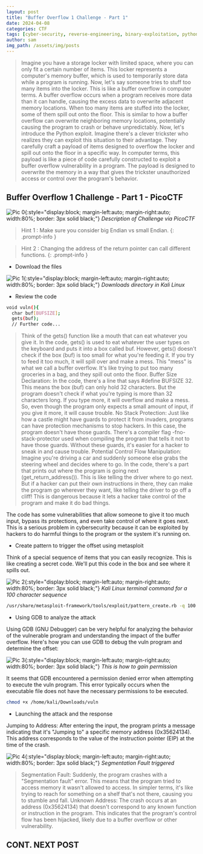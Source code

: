 ```yaml
---
layout: post
title: "Buffer Overflow 1 Challenge - Part 1"
date: 2024-04-08
categories: CTF
tags: [cyber-security, reverse-engineering, binary-exploitation, python]
author: sam
img_path: /assets/img/posts
---
```


> Imagine you have a storage locker with limited space, where you can only fit a certain number of items. This locker represents a computer's memory buffer, which is used to temporarily store data while a program is running.
> Now, let's say someone tries to stuff too many items into the locker. This is like a buffer overflow in computer terms. A buffer overflow occurs when a program receives more data than it can handle, causing the excess data to overwrite adjacent memory locations.
> When too many items are stuffed into the locker, some of them spill out onto the floor. This is similar to how a buffer overflow can overwrite neighboring memory locations, potentially causing the program to crash or behave unpredictably.
> Now, let's introduce the Python exploit. Imagine there's a clever trickster who realizes they can exploit this situation to their advantage. They carefully craft a payload of items designed to overflow the locker and spill out onto the floor in a specific way.
> In computer terms, this payload is like a piece of code carefully constructed to exploit a buffer overflow vulnerability in a program. The payload is designed to overwrite the memory in a way that gives the trickster unauthorized access or control over the program's behavior.


## Buffer Overflow 1 Challenge - Part 1 - PicoCTF 

![Pic 0](buffdesc.webp){:style="display:block; margin-left:auto; margin-right:auto; width:80%; border: 3px solid black;"}
_Description of Challenge via PicoCTF_


> Hint 1 : Make sure you consider big Endian vs small Endian.
{: .prompt-info }

> Hint 2 : Changing the address of the return pointer can call different functions.
{: .prompt-info }

- Download the files 

![Pic 1](buffer1.webp){:style="display:block; margin-left:auto; margin-right:auto; width:80%; border: 3px solid black;"}
_Downloads directory in Kali Linux_

- Review the code

```bash
void vuln(){
  char buf[BUFSIZE];
  gets(buf);
  // Further code...        
```

> Think of the gets() function like a mouth that can eat whatever you give it.
> In the code, gets() is used to eat whatever the user types on the keyboard and puts it into a box called buf.
> However, gets() doesn't check if the box (buf) is too small for what you're feeding it. If you try to feed it too much, it will spill over and make a mess.
> This "mess" is what we call a buffer overflow. It's like trying to put too many groceries in a bag, and they spill out onto the floor.
> Buffer Size Declaration:
> In the code, there's a line that says #define BUFSIZE 32. This means the box (buf) can only hold 32 characters.
> But the program doesn't check if what you're typing is more than 32 characters long. If you type more, it will overflow and make a mess.
> So, even though the program only expects a small amount of input, if you give it more, it will cause trouble.
> No Stack Protection:
> Just like how a castle might have guards to protect it from invaders, programs can have protection mechanisms to stop hackers.
> In this case, the program doesn't have those guards. There's a compiler flag -fno-stack-protector used when compiling the program that tells it not to have those guards.
> Without these guards, it's easier for a hacker to sneak in and cause trouble.
> Potential Control Flow Manipulation:
> Imagine you're driving a car and suddenly someone else grabs the steering wheel and decides where to go.
> In the code, there's a part that prints out where the program is going next (get_return_address()). This is like telling the driver where to go next.
> But if a hacker can put their own instructions in there, they can make the program go wherever they want, like telling the driver to go off a cliff!
> This is dangerous because it lets a hacker take control of the program and make it do bad things.


The code has some vulnerabilities that allow someone to give it too much input, bypass its protections, and even take control of where it goes next. This is a serious problem in cybersecurity because it can be exploited by hackers to do harmful things to the program or the system it's running on.

- Create pattern to trigger the offset using metasploit 

Think of a special sequence of items that you can easily recognize. This is like creating a secret code. We'll put this code in the box and see where it spills out.

![Pic 2](buffer2.webp){:style="display:block; margin-left:auto; margin-right:auto; width:80%; border: 3px solid black;"}
_Kali Linux terminal command for a 100 character sequence_

```bash
/usr/share/metasploit-framework/tools/exploit/pattern_create.rb -q 100  
```

- Using GDB to analyze the attack 

Using GDB (GNU Debugger) can be very helpful for analyzing the behavior of the vulnerable program and understanding the impact of the buffer overflow. Here's how you can use GDB to debug the vuln program and determine the offset:

![Pic 3](buffer3.webp){:style="display:block; margin-left:auto; margin-right:auto; width:80%; border: 3px solid black;"}
_This is how to gain permission_

It seems that GDB encountered a permission denied error when attempting to execute the vuln program. This error typically occurs when the executable file does not have the necessary permissions to be executed.

```bash
chmod +x /home/kali/Downloads/vuln
```

- Launching the attack and the response 

Jumping to Address: After entering the input, the program prints a message indicating that it's "Jumping to" a specific memory address (0x35624134). This address corresponds to the value of the instruction pointer (EIP) at the time of the crash.

![Pic 4](buffer4.webp){:style="display:block; margin-left:auto; margin-right:auto; width:80%; border: 3px solid black;"}
_Segmentation Fault triggered_

> Segmentation Fault: Suddenly, the program crashes with a "Segmentation fault" error. This means that the program tried to access memory it wasn't allowed to access. In simpler terms, it's like trying to reach for something on a shelf that's not there, causing you to stumble and fall.
> Unknown Address: The crash occurs at an address (0x35624134) that doesn't correspond to any known function or instruction in the program. This indicates that the program's control flow has been hijacked, likely due to a buffer overflow or other vulnerability.

## CONT. NEXT POST